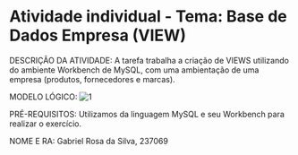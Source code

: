 # Atividade individual - Tema: Base de Dados Empresa (VIEW)

DESCRIÇÃO DA ATIVIDADE:
A tarefa trabalha a criação de VIEWS utilizando do ambiente Workbench de MySQL, com uma ambientação de uma empresa (produtos, fornecedores e marcas).

MODELO LÓGICO:
![1](https://github.com/GabrielRosa835/Tarefa-2204-VIEWS/assets/150252238/75ab4847-4fd2-4e4b-b3be-ead9ac27d1b9)

PRÉ-REQUISITOS:
Utilizamos da linguagem MySQL e seu Workbench para realizar o exercício.

NOME E RA:
Gabriel Rosa da Silva, 237069
